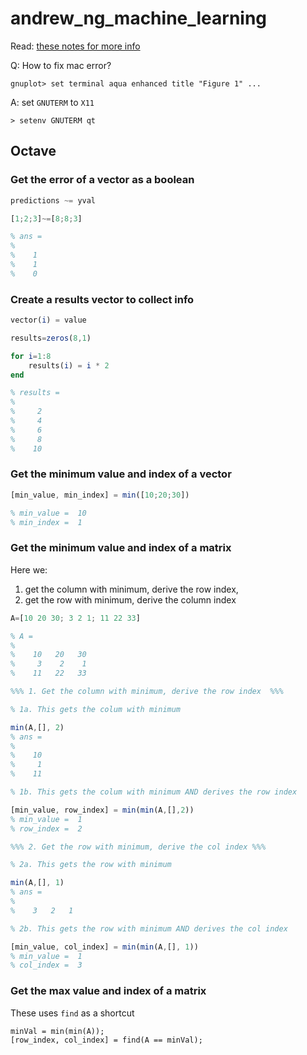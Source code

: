 # andrew_ng_machine_learning

Read: [these notes for more info](https://theptrk.com/2020/02/12/notes-for-coursera-ml-course-week-1-5/)

Q: How to fix mac error?
```
gnuplot> set terminal aqua enhanced title "Figure 1" ...
```
A: set `GNUTERM` to `X11`
```
> setenv GNUTERM qt
```

## Octave

### Get the error of a vector as a boolean
```Octave 
predictions ~= yval
```
```Octave
[1;2;3]~=[8;8;3]

% ans =
% 
%    1
%    1
%    0
```

### Create a results vector to collect info
```Octave
vector(i) = value
```
```Octave
results=zeros(8,1)

for i=1:8
    results(i) = i * 2
end

% results =
% 
%     2
%     4
%     6
%     8
%    10
```

### Get the minimum value and index of a vector
```Octave
[min_value, min_index] = min([10;20;30])

% min_value =  10
% min_index =  1
```

### Get the minimum value and index of a matrix
Here we:
1. get the column with minimum, derive the row index, 
2. get the row with minimum, derive the column index
```Octave
A=[10 20 30; 3 2 1; 11 22 33]

% A =
% 
%    10   20   30
%     3    2    1
%    11   22   33

%%% 1. Get the column with minimum, derive the row index  %%%

% 1a. This gets the colum with minimum

min(A,[], 2)
% ans =
% 
%    10
%     1
%    11

% 1b. This gets the colum with minimum AND derives the row index

[min_value, row_index] = min(min(A,[],2))
% min_value =  1
% row_index =  2

%%% 2. Get the row with minimum, derive the col index %%%

% 2a. This gets the row with minimum

min(A,[], 1)
% ans =
% 
%    3   2   1

% 2b. This gets the row with minimum AND derives the col index

[min_value, col_index] = min(min(A,[], 1))
% min_value =  1
% col_index =  3
```

### Get the max value and index of a matrix
These uses `find` as a shortcut
```
minVal = min(min(A));
[row_index, col_index] = find(A == minVal);
```